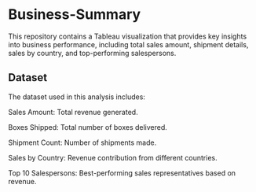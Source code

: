 # Business-Summary
This repository contains a Tableau visualization that provides key insights into business performance, including total sales amount, shipment details, sales by country, and top-performing salespersons.
## Dataset
The dataset used in this analysis includes:

Sales Amount: Total revenue generated.

Boxes Shipped: Total number of boxes delivered.

Shipment Count: Number of shipments made.

Sales by Country: Revenue contribution from different countries.

Top 10 Salespersons: Best-performing sales representatives based on revenue.


